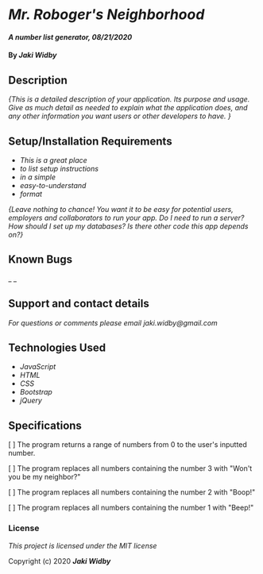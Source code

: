 # _Mr. Roboger's Neighborhood_

#### _A number list generator, 08/21/2020_

#### By _**Jaki Widby**_

## Description

_{This is a detailed description of your application. Its purpose and usage.  Give as much detail as needed to explain what the application does, and any other information you want users or other developers to have. }_

## Setup/Installation Requirements

* _This is a great place_
* _to list setup instructions_
* _in a simple_
* _easy-to-understand_
* _format_

_{Leave nothing to chance! You want it to be easy for potential users, employers and collaborators to run your app. Do I need to run a server? How should I set up my databases? Is there other code this app depends on?}_

## Known Bugs

_ _

## Support and contact details

_For questions or comments please email jaki.widby@gmail.com_

## Technologies Used

* _JavaScript_
* _HTML_
* _CSS_
* _Bootstrap_
* _jQuery_

## Specifications

[ ] The program returns a range of numbers   from 0 to the user's inputted number.

[ ] The program replaces all numbers containing the number 3 with "Won't you be my neighbor?"

[ ] The program replaces all numbers containing the number 2 with "Boop!"

[ ] The program replaces all numbers containing the number 1 with "Beep!"

### License

*This project is licensed under the MIT license*

Copyright (c) 2020 **_Jaki Widby_**
